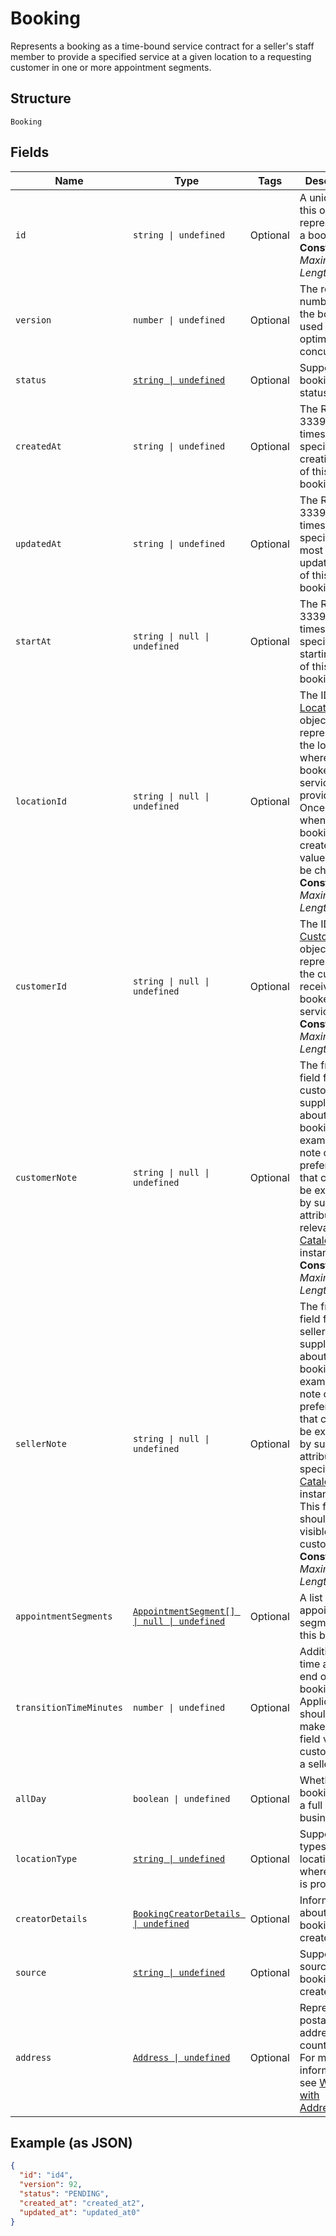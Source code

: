 <!-- Optimized: 2025-10-06 -->
<!-- RPM: 1.6.2.1.1.6.2.1_booking_20251006 -->
<!-- Session: E2E RPM DNA Application -->
<!-- AOM: RND (Reggie & Dro) -->
<!-- COI: TECHNOLOGY -->
<!-- RPM: HIGH -->
<!-- ACTION: BUILD -->

# Booking

Represents a booking as a time-bound service contract for a seller's staff member to provide a specified service
at a given location to a requesting customer in one or more appointment segments.

## Structure

`Booking`

## Fields

| Name | Type | Tags | Description |
|  --- | --- | --- | --- |
| `id` | `string \| undefined` | Optional | A unique ID of this object representing a booking.<br>**Constraints**: *Maximum Length*: `36` |
| `version` | `number \| undefined` | Optional | The revision number for the booking used for optimistic concurrency. |
| `status` | [`string \| undefined`](../../doc/models/booking-status.md) | Optional | Supported booking statuses. |
| `createdAt` | `string \| undefined` | Optional | The RFC 3339 timestamp specifying the creation time of this booking. |
| `updatedAt` | `string \| undefined` | Optional | The RFC 3339 timestamp specifying the most recent update time of this booking. |
| `startAt` | `string \| null \| undefined` | Optional | The RFC 3339 timestamp specifying the starting time of this booking. |
| `locationId` | `string \| null \| undefined` | Optional | The ID of the [Location](entity:Location) object representing the location where the booked service is provided. Once set when the booking is created, its value cannot be changed.<br>**Constraints**: *Maximum Length*: `32` |
| `customerId` | `string \| null \| undefined` | Optional | The ID of the [Customer](entity:Customer) object representing the customer receiving the booked service.<br>**Constraints**: *Maximum Length*: `192` |
| `customerNote` | `string \| null \| undefined` | Optional | The free-text field for the customer to supply notes about the booking. For example, the note can be preferences that cannot be expressed by supported attributes of a relevant [CatalogObject](entity:CatalogObject) instance.<br>**Constraints**: *Maximum Length*: `4096` |
| `sellerNote` | `string \| null \| undefined` | Optional | The free-text field for the seller to supply notes about the booking. For example, the note can be preferences that cannot be expressed by supported attributes of a specific [CatalogObject](entity:CatalogObject) instance.<br>This field should not be visible to customers.<br>**Constraints**: *Maximum Length*: `4096` |
| `appointmentSegments` | [`AppointmentSegment[] \| null \| undefined`](../../doc/models/appointment-segment.md) | Optional | A list of appointment segments for this booking. |
| `transitionTimeMinutes` | `number \| undefined` | Optional | Additional time at the end of a booking.<br>Applications should not make this field visible to customers of a seller. |
| `allDay` | `boolean \| undefined` | Optional | Whether the booking is of a full business day. |
| `locationType` | [`string \| undefined`](../../doc/models/business-appointment-settings-booking-location-type.md) | Optional | Supported types of location where service is provided. |
| `creatorDetails` | [`BookingCreatorDetails \| undefined`](../../doc/models/booking-creator-details.md) | Optional | Information about a booking creator. |
| `source` | [`string \| undefined`](../../doc/models/booking-booking-source.md) | Optional | Supported sources a booking was created from. |
| `address` | [`Address \| undefined`](../../doc/models/address.md) | Optional | Represents a postal address in a country.<br>For more information, see [Working with Addresses](https://developer.squareup.com/docs/build-basics/working-with-addresses). |

## Example (as JSON)

```json
{
  "id": "id4",
  "version": 92,
  "status": "PENDING",
  "created_at": "created_at2",
  "updated_at": "updated_at0"
}
```
